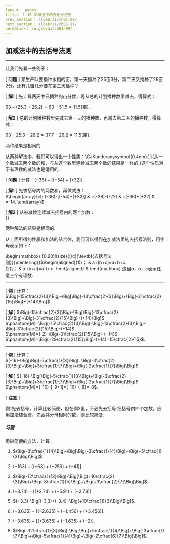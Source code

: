 ```yaml
---
layout： pages
title： 1.10 加减法中的去括号法则
prev_section： algebra1/ch01-09/
next_section： algebra1/ch01-11/
permalink： /algebra1/ch01-09/
---
```


加减法中的去括号法则
--------------------

----

让我们先看一些例子：

[ **问题** ] 某生产队要播种水稻的亩，第一天播种了$25$亩$3$分，第二天又播种了$26$亩$2$分，还有几亩几分要在第三天播种？

[ **解1** ] 先计算两天中已播种的亩分数，再从总的计划播种数里减去，得算式：


$63-(25.3+26.2)=63-51.5=11.5$(亩).

[ **解2** ] 总的计划播种数里先减去第一天的播种数，再减去第二天的播种数，得算式：


$63-25.3-26.2=37.7-26.2=11.5$(亩).

两种结果是相同的.

从两种解法中，我们可以得出一个性质：<span>\CJKunderanysymbol{0.4em}{.}{从一个数减去两个数的和，与从这个数里连续减去两个数的结果是一样的.}</span>这个性质对于有理数的减法也是适用的.

[ **问题** ] 计算：$(-36)-[(-54)+(+32)]$.

[ **解1** ] 先求括号内的两数和，再做减法：  
$\begin{array}{cl}
(-36)-[(-54)+(+32)] & =(-36)-(-22)  
 & =(-36)+(+22)  
 & =-14.
\end{array}$

[ **解2** ] 从被减数连续减去括号内的两个加数：  
{}

两种解法的结果是相同的.


从上面所得的性质和加法的结合律，我们可以得到在加减法里的去括号法则，用字母表示如下：

\begin{mathbox}
{0.60\hsize}{[rc]{\textbf{去括号法则}}}\centering{}$\begin{aligned}(1)\； & a+(b+c)=a+b+c.  
(2)\； & a-(b+c)=a-b-c.
\end{aligned}
$
\end{mathbox}
这里$a$，$b$，$c$表示任意三个有理数.


----

[ **例** ] 计算：  
$\Big(-15\cfrac{2}{3}\Big)-\Big[\Big(-13\cfrac{2}{3}\Big)+\Big(-31\cfrac{2}{15}\Big)+(+14)\Big]$.

[ **解** ] $\Big(-15\cfrac{2}{3}\Big)-\Big[\Big(-13\cfrac{2}{3}\Big)+\Big(-31\cfrac{2}{15}\Big)+(+14)\Big]$  
$\phantom{M}=\Big(-15\cfrac{2}{3}\Big)-\Big(-13\cfrac{2}{3}\Big)-\Big(-31\cfrac{2}{15}\Big)-(+14)$  
$\phantom{M}=(-2)-\Big(-31\cfrac{2}{15}\Big)-(+14)$  
$\phantom{M}=\Big(+29\cfrac{2}{15}\Big)-(+14)=15\cfrac{2}{15}$.


----

[ **例** ] 计算：  
$(-16)-\Big[\Big(-5\cfrac{1}{3}\Big)+\Big(-3\cfrac{2}{3}\Big)+\Big(+3\cfrac{1}{7}\Big)+\Big(-2\cfrac{1}{7}\Big)\Big]$.

[ **解** ] $(-16)-\Big[\Big(-5\cfrac{1}{3}\Big)+\Big(-3\cfrac{2}{3}\Big)+\Big(+3\cfrac{1}{7}\Big)+\Big(-2\cfrac{1}{7}\Big)\Big]$  
$\phantom{M}=(-16)-[-9+1]=(-16)-(-8)=-8$.

[ **注意** ]

例1先去括号，计算比较简便，但在例2里，不必先去括号.把括号内四个加数，应用加法结合律，先合并分母相同的数，则比较简便.




<div class="note">
<h5>习题</h5>
</div>

用较简便的方法，计算：

1.  $\Big(-3\cfrac{1}{4}\Big)-\Big[\Big(-3\cfrac{1}{4}\Big)+\Big(+5\cfrac{1}{3}\Big)\Big]$.

2.  $(+163)-[(+63)+(-259)+(-41)]$.

3.  $\Big(-12\cfrac{1}{3}\Big)-\Big[\Big(+10\cfrac{2}{3}\Big)+\Big(-8\cfrac{1}{5}\Big)+\Big(+3\cfrac{2}{7}\Big)\Big]$.

4.  $(+3.74)-[(+2.74)+(-5.91)+(-2.78)]$.

5.  $(+3.3)-\Big[(-3.3)+(-3.4)+\Big(+10\cfrac{1}{3}\Big)\Big]$.

6.  $(-3.635)-[(-2.635)+(-1.456)+(+3.456)]$.

7.  $(-3.635)-[(+3.635)+(-1.635)+(-2)]$.

8.  $\Big(-32\cfrac{1}{3}\Big)-\Big[\Big(+5\cfrac{1}{4}\Big)+\Big(-3\cfrac{1}{7}\Big)+\Big(-5\cfrac{1}{4}\Big)+\Big(-2\cfrac{6}{7}\Big)\Big]$.



